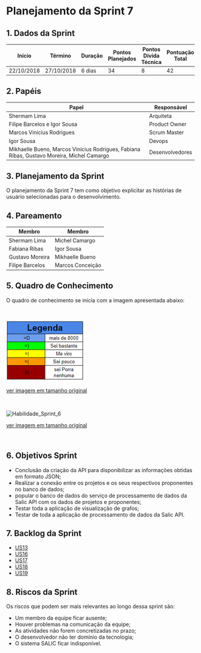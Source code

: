 ---
---

# Planejamento da Sprint 7

## 1. Dados da Sprint 

| Início | Término | Duração | Pontos Planejados | Pontos Dívida Técnica | Pontuação Total |
|----------|----------|----------|----------|----------|----------|
| 22/10/2018 | 27/10/2018 | 6 dias | 34 | 8 | 42 |


## 2. Papéis 

|    Papel |     Responsável |
|-----|-----|
| Shermam Lima | Arquiteta |
| Filipe Barcelos e Igor Sousa | Product Owner |
| Marcos Vinícius Rodrigues | Scrum Master |
| Igor Sousa | Devops |
| Mikhaelle Bueno, Marcos Vinícius Rodrigues, Fabiana Ribas, Gustavo Moreira, Michel Camargo | Desenvolvedores |

## 3. Planejamento da Sprint

O planejamento da Sprint 7 tem como  objetivo explicitar as histórias de usuário selecionadas para o desenvolvimento. 

## 4. Pareamento 

| Membro  | Membro |
|---|---|
| Shermam Lima | Michel Camargo |
| Fabiana Ribas | Igor Sousa |
| Gustavo Moreira | Mikhaelle Bueno |
| Filipe Barcelos | Marcos Conceição |

## 5. Quadro de Conhecimento 
O quadro de conhecimento se inicia com a imagem apresentada abaixo:

<br>


![Legenda](image_Sprint3/Legenda.png)

[ver imagem em tamanho original](https://fga-eps-mds.github.io/2018.2-NaturalSearch/docs/resultado_sprint/image_Sprint3/Legenda.png)

<br>

![Habilidade_Sprint_6](image_Sprint6/Habilidade_Sprint_5.png)



[ver imagem em tamanho original](https://fga-eps-mds.github.io/2018.2-NaturalSearch/docs/resultado_sprint/image_Sprint6/Habilidade_Sprint_5.png)

<br>


## 6. Objetivos Sprint

* Conclusão da criação da API para disponibilizar as informações obtidas em formato JSON;
* Realizar a conexão entre os projetos e os seus respectivos proponentes no banco de dados;
* popular o banco de dados do serviço de processamento de dados da Salic API com os dados de projetos e proponentes;
* Testar toda a aplicação de visualização de grafos;
* Testar de toda a aplicação de processamento de dados da Salic API.

## 7. Backlog da Sprint

- [US13](https://github.com/fga-eps-mds/2018.2-NaturalSearch/issues/128)
- [US16](https://github.com/fga-eps-mds/2018.2-NaturalSearch/issues/136)
- [US17](https://github.com/fga-eps-mds/2018.2-NaturalSearch/issues/137)
- [US18](https://github.com/fga-eps-mds/2018.2-NaturalSearch/issues/138)
- [US19](https://github.com/fga-eps-mds/2018.2-NaturalSearch/issues/139)

## 8. Riscos da Sprint

Os riscos que podem ser mais relevantes ao longo dessa sprint são:

* Um membro da equipe ficar ausente;
* Houver problemas na comunicação da equipe;
* As atividades não forem concretizadas no prazo;
* O desenvolvedor não ter domínio da tecnologia;
* O sistema SALIC ficar indisponível.

